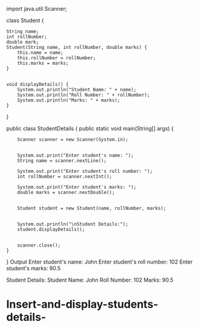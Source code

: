 import java.util.Scanner;

class Student {
    
    String name;
    int rollNumber;
    double mark;
    Student(String name, int rollNumber, double marks) {
        this.name = name;
        this.rollNumber = rollNumber;
        this.marks = marks;
    }

 
    void displayDetails() {
        System.out.println("Student Name: " + name);
        System.out.println("Roll Number: " + rollNumber);
        System.out.println("Marks: " + marks);
    }
}

public class StudentDetails {
    public static void main(String[] args) {
   
        Scanner scanner = new Scanner(System.in);

  
        System.out.print("Enter student's name: ");
        String name = scanner.nextLine();

        System.out.print("Enter student's roll number: ");
        int rollNumber = scanner.nextInt();

        System.out.print("Enter student's marks: ");
        double marks = scanner.nextDouble();


        Student student = new Student(name, rollNumber, marks);

    
        System.out.println("\nStudent Details:");
        student.displayDetails();

       
        scanner.close();
    }
}
 Output 
Enter student's name: John
Enter student's roll number: 102
Enter student's marks: 90.5

Student Details:
Student Name: John
Roll Number: 102
Marks: 90.5
# Insert-and-display-students-details-
